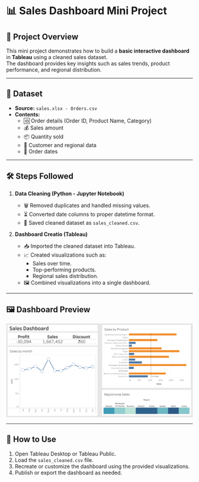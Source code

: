 # 📊 Sales Dashboard Mini Project

## 📝 Project Overview
This mini project demonstrates how to build a **basic interactive dashboard** in **Tableau** using a cleaned sales dataset.  
The dashboard provides key insights such as sales trends, product performance, and regional distribution.

---

## 📂 Dataset
- **Source:** `sales.xlsx - Orders.csv`  
- **Contents:**  
  - 🆔 Order details (Order ID, Product Name, Category)  
  - 💰 Sales amount  
  - 📦 Quantity sold  
  - 👥 Customer and regional data  
  - 📅 Order dates  

---

## 🛠️ Steps Followed
1. **Data Cleaning (Python - Jupyter Notebook)**  
   - 🗑️ Removed duplicates and handled missing values.  
   - ⏳ Converted date columns to proper datetime format.  
   - 💾 Saved cleaned dataset as `sales_cleaned.csv`.  

2. **Dashboard Creatio (Tableau)**  
   - 📥 Imported the cleaned dataset into Tableau.  
   - 📈 Created visualizations such as:  
     - Sales over time.  
     - Top-performing products.  
     - Regional sales distribution.  
   - 🖼️ Combined visualizations into a single dashboard.  

---

## 🖼️ Dashboard Preview

![Dashboard Preview](Mini_project_sales_dashboard-main/images/image.png)

---

## 🚀 How to Use
1. Open Tableau Desktop or Tableau Public.  
2. Load the `sales_cleaned.csv` file.  
3. Recreate or customize the dashboard using the provided visualizations.  
4. Publish or export the dashboard as needed.  
